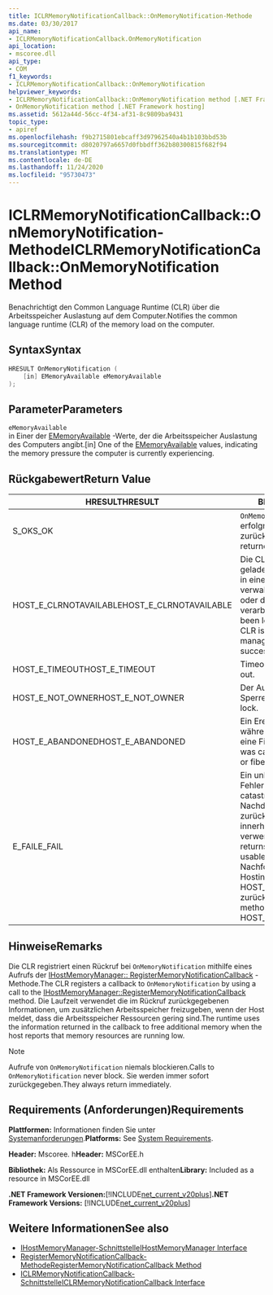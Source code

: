 ```yaml
---
title: ICLRMemoryNotificationCallback::OnMemoryNotification-Methode
ms.date: 03/30/2017
api_name:
- ICLRMemoryNotificationCallback.OnMemoryNotification
api_location:
- mscoree.dll
api_type:
- COM
f1_keywords:
- ICLRMemoryNotificationCallback::OnMemoryNotification
helpviewer_keywords:
- ICLRMemoryNotificationCallback::OnMemoryNotification method [.NET Framework hosting]
- OnMemoryNotification method [.NET Framework hosting]
ms.assetid: 5612a44d-56cc-4f34-af31-8c9809ba9431
topic_type:
- apiref
ms.openlocfilehash: f9b2715801ebcaff3d97962540a4b1b103bbd53b
ms.sourcegitcommit: d8020797a6657d0fbbdff362b80300815f682f94
ms.translationtype: MT
ms.contentlocale: de-DE
ms.lasthandoff: 11/24/2020
ms.locfileid: "95730473"
---
```

# <a name="iclrmemorynotificationcallbackonmemorynotification-method"></a><span data-ttu-id="7e7c4-102">ICLRMemoryNotificationCallback::OnMemoryNotification-Methode</span><span class="sxs-lookup"><span data-stu-id="7e7c4-102">ICLRMemoryNotificationCallback::OnMemoryNotification Method</span></span>

<span data-ttu-id="7e7c4-103">Benachrichtigt den Common Language Runtime (CLR) über die Arbeitsspeicher Auslastung auf dem Computer.</span><span class="sxs-lookup"><span data-stu-id="7e7c4-103">Notifies the common language runtime (CLR) of the memory load on the computer.</span></span>  
  
## <a name="syntax"></a><span data-ttu-id="7e7c4-104">Syntax</span><span class="sxs-lookup"><span data-stu-id="7e7c4-104">Syntax</span></span>  
  
```cpp  
HRESULT OnMemoryNotification (  
    [in] EMemoryAvailable eMemoryAvailable  
);  
```  
  
## <a name="parameters"></a><span data-ttu-id="7e7c4-105">Parameter</span><span class="sxs-lookup"><span data-stu-id="7e7c4-105">Parameters</span></span>  

 `eMemoryAvailable`  
 <span data-ttu-id="7e7c4-106">in Einer der [EMemoryAvailable](ememoryavailable-enumeration.md) -Werte, der die Arbeitsspeicher Auslastung des Computers angibt.</span><span class="sxs-lookup"><span data-stu-id="7e7c4-106">[in] One of the [EMemoryAvailable](ememoryavailable-enumeration.md) values, indicating the memory pressure the computer is currently experiencing.</span></span>  
  
## <a name="return-value"></a><span data-ttu-id="7e7c4-107">Rückgabewert</span><span class="sxs-lookup"><span data-stu-id="7e7c4-107">Return Value</span></span>  
  
|<span data-ttu-id="7e7c4-108">HRESULT</span><span class="sxs-lookup"><span data-stu-id="7e7c4-108">HRESULT</span></span>|<span data-ttu-id="7e7c4-109">BESCHREIBUNG</span><span class="sxs-lookup"><span data-stu-id="7e7c4-109">Description</span></span>|  
|-------------|-----------------|  
|<span data-ttu-id="7e7c4-110">S_OK</span><span class="sxs-lookup"><span data-stu-id="7e7c4-110">S_OK</span></span>|<span data-ttu-id="7e7c4-111">`OnMemoryNotification` wurde erfolgreich zurückgegeben.</span><span class="sxs-lookup"><span data-stu-id="7e7c4-111">`OnMemoryNotification` returned successfully.</span></span>|  
|<span data-ttu-id="7e7c4-112">HOST_E_CLRNOTAVAILABLE</span><span class="sxs-lookup"><span data-stu-id="7e7c4-112">HOST_E_CLRNOTAVAILABLE</span></span>|<span data-ttu-id="7e7c4-113">Die CLR wurde nicht in einen Prozess geladen, oder die CLR befindet sich in einem Zustand, in dem Sie verwalteten Code nicht ausführen oder den-Befehl nicht erfolgreich verarbeiten kann.</span><span class="sxs-lookup"><span data-stu-id="7e7c4-113">The CLR has not been loaded into a process, or the CLR is in a state in which it cannot run managed code or process the call successfully.</span></span>|  
|<span data-ttu-id="7e7c4-114">HOST_E_TIMEOUT</span><span class="sxs-lookup"><span data-stu-id="7e7c4-114">HOST_E_TIMEOUT</span></span>|<span data-ttu-id="7e7c4-115">Timeout des Aufrufes.</span><span class="sxs-lookup"><span data-stu-id="7e7c4-115">The call timed out.</span></span>|  
|<span data-ttu-id="7e7c4-116">HOST_E_NOT_OWNER</span><span class="sxs-lookup"><span data-stu-id="7e7c4-116">HOST_E_NOT_OWNER</span></span>|<span data-ttu-id="7e7c4-117">Der Aufrufer ist nicht Besitzer der Sperre.</span><span class="sxs-lookup"><span data-stu-id="7e7c4-117">The caller does not own the lock.</span></span>|  
|<span data-ttu-id="7e7c4-118">HOST_E_ABANDONED</span><span class="sxs-lookup"><span data-stu-id="7e7c4-118">HOST_E_ABANDONED</span></span>|<span data-ttu-id="7e7c4-119">Ein Ereignis wurde abgebrochen, während ein blockierter Thread oder eine Fiber darauf wartete.</span><span class="sxs-lookup"><span data-stu-id="7e7c4-119">An event was canceled while a blocked thread or fiber was waiting on it.</span></span>|  
|<span data-ttu-id="7e7c4-120">E_FAIL</span><span class="sxs-lookup"><span data-stu-id="7e7c4-120">E_FAIL</span></span>|<span data-ttu-id="7e7c4-121">Ein unbekannter schwerwiegender Fehler ist aufgetreten.</span><span class="sxs-lookup"><span data-stu-id="7e7c4-121">An unknown catastrophic failure occurred.</span></span> <span data-ttu-id="7e7c4-122">Nachdem eine Methode E_FAIL zurückgegeben hat, kann die CLR innerhalb des Prozesses nicht mehr verwendet werden.</span><span class="sxs-lookup"><span data-stu-id="7e7c4-122">After a method returns E_FAIL, the CLR is no longer usable within the process.</span></span> <span data-ttu-id="7e7c4-123">Nachfolgende Aufrufe von Hostingmethoden geben HOST_E_CLRNOTAVAILABLE zurück.</span><span class="sxs-lookup"><span data-stu-id="7e7c4-123">Subsequent calls to hosting methods return HOST_E_CLRNOTAVAILABLE.</span></span>|  
  
## <a name="remarks"></a><span data-ttu-id="7e7c4-124">Hinweise</span><span class="sxs-lookup"><span data-stu-id="7e7c4-124">Remarks</span></span>  

 <span data-ttu-id="7e7c4-125">Die CLR registriert einen Rückruf bei `OnMemoryNotification` mithilfe eines Aufrufs der [IHostMemoryManager:: RegisterMemoryNotificationCallback](ihostmemorymanager-registermemorynotificationcallback-method.md) -Methode.</span><span class="sxs-lookup"><span data-stu-id="7e7c4-125">The CLR registers a callback to `OnMemoryNotification` by using a call to the [IHostMemoryManager::RegisterMemoryNotificationCallback](ihostmemorymanager-registermemorynotificationcallback-method.md) method.</span></span> <span data-ttu-id="7e7c4-126">Die Laufzeit verwendet die im Rückruf zurückgegebenen Informationen, um zusätzlichen Arbeitsspeicher freizugeben, wenn der Host meldet, dass die Arbeitsspeicher Ressourcen gering sind.</span><span class="sxs-lookup"><span data-stu-id="7e7c4-126">The runtime uses the information returned in the callback to free additional memory when the host reports that memory resources are running low.</span></span>  
  
> [!NOTE]
> <span data-ttu-id="7e7c4-127">Aufrufe von `OnMemoryNotification` niemals blockieren.</span><span class="sxs-lookup"><span data-stu-id="7e7c4-127">Calls to `OnMemoryNotification` never block.</span></span> <span data-ttu-id="7e7c4-128">Sie werden immer sofort zurückgegeben.</span><span class="sxs-lookup"><span data-stu-id="7e7c4-128">They always return immediately.</span></span>  
  
## <a name="requirements"></a><span data-ttu-id="7e7c4-129">Requirements (Anforderungen)</span><span class="sxs-lookup"><span data-stu-id="7e7c4-129">Requirements</span></span>  

 <span data-ttu-id="7e7c4-130">**Plattformen:** Informationen finden Sie unter [Systemanforderungen](../../get-started/system-requirements.md).</span><span class="sxs-lookup"><span data-stu-id="7e7c4-130">**Platforms:** See [System Requirements](../../get-started/system-requirements.md).</span></span>  
  
 <span data-ttu-id="7e7c4-131">**Header:** Mscoree. h</span><span class="sxs-lookup"><span data-stu-id="7e7c4-131">**Header:** MSCorEE.h</span></span>  
  
 <span data-ttu-id="7e7c4-132">**Bibliothek:** Als Ressource in MSCorEE.dll enthalten</span><span class="sxs-lookup"><span data-stu-id="7e7c4-132">**Library:** Included as a resource in MSCorEE.dll</span></span>  
  
 <span data-ttu-id="7e7c4-133">**.NET Framework Versionen:**[!INCLUDE[net_current_v20plus](../../../../includes/net-current-v20plus-md.md)]</span><span class="sxs-lookup"><span data-stu-id="7e7c4-133">**.NET Framework Versions:** [!INCLUDE[net_current_v20plus](../../../../includes/net-current-v20plus-md.md)]</span></span>  
  
## <a name="see-also"></a><span data-ttu-id="7e7c4-134">Weitere Informationen</span><span class="sxs-lookup"><span data-stu-id="7e7c4-134">See also</span></span>

- [<span data-ttu-id="7e7c4-135">IHostMemoryManager-Schnittstelle</span><span class="sxs-lookup"><span data-stu-id="7e7c4-135">IHostMemoryManager Interface</span></span>](ihostmemorymanager-interface.md)
- [<span data-ttu-id="7e7c4-136">RegisterMemoryNotificationCallback-Methode</span><span class="sxs-lookup"><span data-stu-id="7e7c4-136">RegisterMemoryNotificationCallback Method</span></span>](ihostmemorymanager-registermemorynotificationcallback-method.md)
- [<span data-ttu-id="7e7c4-137">ICLRMemoryNotificationCallback-Schnittstelle</span><span class="sxs-lookup"><span data-stu-id="7e7c4-137">ICLRMemoryNotificationCallback Interface</span></span>](iclrmemorynotificationcallback-interface.md)
